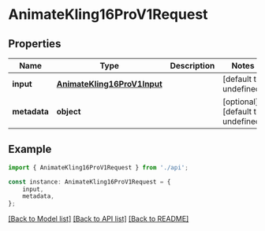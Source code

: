 # AnimateKling16ProV1Request


## Properties

Name | Type | Description | Notes
------------ | ------------- | ------------- | -------------
**input** | [**AnimateKling16ProV1Input**](AnimateKling16ProV1Input.md) |  | [default to undefined]
**metadata** | **object** |  | [optional] [default to undefined]

## Example

```typescript
import { AnimateKling16ProV1Request } from './api';

const instance: AnimateKling16ProV1Request = {
    input,
    metadata,
};
```

[[Back to Model list]](../README.md#documentation-for-models) [[Back to API list]](../README.md#documentation-for-api-endpoints) [[Back to README]](../README.md)
